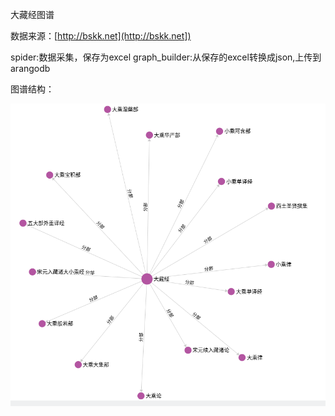 大藏经图谱

数据来源：[http://bskk.net](http://bskk.net])

spider:数据采集，保存为excel
graph_builder:从保存的excel转换成json,上传到arangodb

图谱结构：

![图谱结构](./graph.png)
